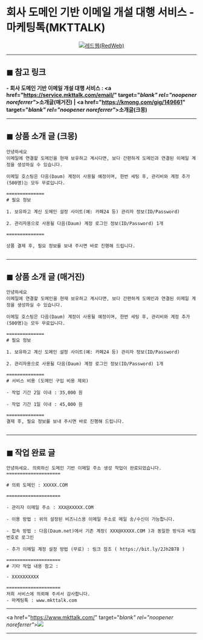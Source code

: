 # 회사 도메인 기반 이메일 개설 대행 서비스 - 마케팅톡(MKTTALK)

<center><a href="https://www.mkttalk.com/kakao/" target="_blank" rel="noopener noreferrer"_><img src="https://hellotblog.files.wordpress.com/2019/03/mkttalk-company-domain-300x300.png" style="max-width:100%;" alt="레드웹(RedWeb)"></a></center>

***
## ◼︎ 참고 링크

**- 회사 도메인 기반 이메일 개설 대행 서비스 : <a href="https://service.mkttalk.com/email/" target="_blank" rel="noopener noreferrer"_>소개글(매거진)</a> | <a href="https://kmong.com/gig/149661" target="_blank" rel="noopener noreferrer"_>소개글(크몽)</a>**

<!-- <a name="index-00"></a> -->
***
## ◼︎ 상품 소개 글 (크몽)

```
안녕하세요
이메일에 연결할 도메인을 현재 보유하고 계시다면, 보다 간편하게 도메인과 연결된 이메일 계정을 생성하실 수 있습니다.

이메일 호스팅은 다음(Daum) 계정이 사용될 예정이며, 한번 세팅 후, 관리비와 계정 추가(500명)는 모두 무료입니다.

==============
# 필요 정보

1. 보유하고 계신 도메인 설정 사이트(예: 카페24 등) 관리자 정보(ID/Password)

2. 관리자용으로 사용될 다음(Daum) 계정 로그인 정보(ID/Password) 1개

==============

상품 결제 후, 필요 정보를 보내 주시면 바로 진행해 드립니다.


```

<!-- <a name="index-01"></a> -->
***
## ◼︎ 상품 소개 글 (매거진)

```
안녕하세요
이메일에 연결할 도메인을 현재 보유하고 계시다면, 보다 간편하게 도메인과 연결된 이메일 계정을 생성하실 수 있습니다.

이메일 호스팅은 다음(Daum) 계정이 사용될 예정이며, 한번 세팅 후, 관리비와 계정 추가(500명)는 모두 무료입니다.

==============
# 필요 정보

1. 보유하고 계신 도메인 설정 사이트(예: 카페24 등) 관리자 정보(ID/Password)

2. 관리자용으로 사용될 다음(Daum) 계정 로그인 정보(ID/Password) 1개

==============
# 서비스 비용 (도메인 구입 비용 제외)

- 작업 기간 2일 이내 : 35,000 원

- 작업 기간 1일 이내 : 45,000 원

==============
결제 후, 필요 정보를 보내 주시면 바로 진행해 드립니다.


```

<!-- <a name="index-02"></a> -->
***
## ◼︎ 작업 완료 글

```
안녕하세요. 의뢰하신 도메인 기반 이메일 주소 생성 작업이 완료되었습니다.
====================

# 의뢰 도메인 : XXXXX.COM

====================

- 관리자 이메일 주소 : XXX@XXXXX.COM

- 이용 방법 : 위의 설정된 비즈니스용 이메일 주소로 메일 송/수신이 가능합니다.

- 접속 방법 : 다음(Daum.net)에서 기존 계정( XXX@XXXXX.COM )과 동일한 방식과 비밀번호로 로그인

- 추가 이메일 계정 설정 방법 (무료) : 링크 참조 ( https://bit.ly/2Jh2B78 )

====================
# 기타 작업 내용 참고 :

- XXXXXXXXXX

====================
저희 서비스에 의뢰해 주셔서 감사합니다.
- 마케팅톡 : www.mkttalk.com

```
***
<a href="https://www.mkttalk.com/" target="_blank" rel="noopener noreferrer"_>![](https://hellotblog.files.wordpress.com/2018/10/mkttalk-cover-966x200.png)</a>

***
